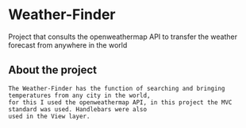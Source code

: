 # Weather-Finder
Project that consults the openweathermap API to transfer the weather forecast from anywhere in the world

## About the project
    The Weather-Finder has the function of searching and bringing temperatures from any city in the world, 
    for this I used the openweathermap API, in this project the MVC standard was used. Handlebars were also 
    used in the View layer.
    
